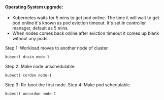 
#### Operating System upgrade:

- Kubernetes waits for 5 mins to get pod online. The time it will wait to get pod online it's known as pod eviction timeout. It's set in controller manager, default as 5 mins.
-  When nodes comes back online after eviction timeout it comes up blank without any pods.

Step 1: Workload moves to another node of cluster.
```sh
kubectl drain node-1
```
Step 2: Make node unschedulable.
```sh
kubectl cordon node-1
```
Step 3: Re-boot the first node.
Step 4: Make pod schedulable. 
```sh
kubectl uncordon node-1
```
